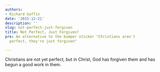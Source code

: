 ```yaml
---
authors:
- Richard Gaffin
date: '2015-12-21'
description: ''
slug: not-perfect-just-forgiven
title: Not Perfect, Just Forgiven?
pre: An alternative to the bumper sticker "Christians aren't
  perfect, they're just forgiven"

---
```

Christians are not yet perfect, but in Christ, God has forgiven them and has begun a good work in them.



